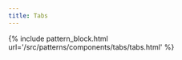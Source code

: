 ```yaml
---
title: Tabs
---
```


{% include pattern_block.html url='/src/patterns/components/tabs/tabs.html' %}
